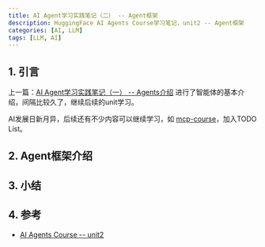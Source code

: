 ```yaml
---
title: AI Agent学习实践笔记（二） -- Agent框架
description: HuggingFace AI Agents Course学习笔记，unit2 -- Agent框架
categories: [AI, LLM]
tags: [LLM, AI]
---
```


## 1. 引言

上一篇：[AI Agent学习实践笔记（一） -- Agents介绍](https://xiaodongq.github.io/2025/02/12/ai-agent-learn/) 进行了智能体的基本介绍，间隔比较久了，继续后续的unit学习。

AI发展日新月异，后续还有不少内容可以继续学习，如 [mcp-course](https://huggingface.co/learn/mcp-course/unit0/introduction)，加入TODO List。

## 2. Agent框架介绍

## 3. 小结


## 4. 参考

* [AI Agents Course -- unit2](https://huggingface.co/learn/agents-course/unit2/introduction)
